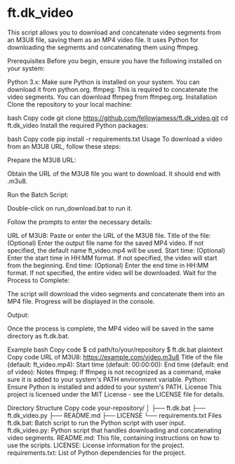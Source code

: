 # ft.dk_video
This script allows you to download and concatenate video segments from an M3U8 file, saving them as an MP4 video file. It uses Python for downloading the segments and concatenating them using ffmpeg.

Prerequisites
Before you begin, ensure you have the following installed on your system:

Python 3.x: Make sure Python is installed on your system. You can download it from python.org.
ffmpeg: This is required to concatenate the video segments. You can download ffmpeg from ffmpeg.org.
Installation
Clone the repository to your local machine:

bash
Copy code
git clone https://github.com/fellowjamess/ft.dk_video.git
cd ft.dk_video
Install the required Python packages:

bash
Copy code
pip install -r requirements.txt
Usage
To download a video from an M3U8 URL, follow these steps:

Prepare the M3U8 URL:

Obtain the URL of the M3U8 file you want to download. It should end with .m3u8.

Run the Batch Script:

Double-click on run_download.bat to run it.

Follow the prompts to enter the necessary details:

URL of M3U8: Paste or enter the URL of the M3U8 file.
Title of the file: (Optional) Enter the output file name for the saved MP4 video. If not specified, the default name ft_video.mp4 will be used.
Start time: (Optional) Enter the start time in HH:MM
format. If not specified, the video will start from the beginning.
End time: (Optional) Enter the end time in HH:MM
format. If not specified, the entire video will be downloaded.
Wait for the Process to Complete:

The script will download the video segments and concatenate them into an MP4 file. Progress will be displayed in the console.

Output:

Once the process is complete, the MP4 video will be saved in the same directory as ft.dk.bat.

Example
bash
Copy code
$ cd path/to/your/repository
$ ft.dk.bat
plaintext
Copy code
URL of M3U8: https://example.com/video.m3u8
Title of the file (default: ft_video.mp4):
Start time (default: 00:00:00):
End time (default: end of video):
Notes
ffmpeg: If ffmpeg is not recognized as a command, make sure it is added to your system's PATH environment variable.
Python: Ensure Python is installed and added to your system's PATH.
License
This project is licensed under the MIT License - see the LICENSE file for details.

Directory Structure
Copy code
your-repository/
│
├── ft.dk.bat
├── ft.dk_video.py
├── README.md
├── LICENSE
└── requirements.txt
Files
ft.dk.bat: Batch script to run the Python script with user input.
ft.dk_video.py: Python script that handles downloading and concatenating video segments.
README.md: This file, containing instructions on how to use the scripts.
LICENSE: License information for the project.
requirements.txt: List of Python dependencies for the project.
